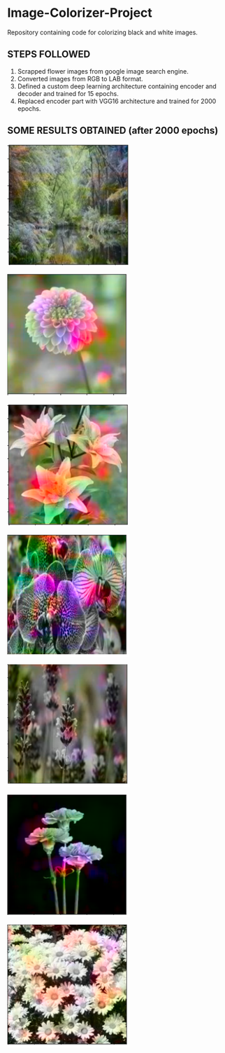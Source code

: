 # Image-Colorizer-Project
Repository containing code for colorizing black and white images.


## STEPS FOLLOWED 

1. Scrapped flower images from google image search engine.
2. Converted images from RGB to LAB format.
3. Defined a custom deep learning architecture containing encoder and decoder and trained for 15 epochs.
4. Replaced encoder part with VGG16 architecture and trained for 2000 epochs.

## SOME RESULTS OBTAINED (after 2000 epochs)

![Alt text](https://github.com/ChetnaAgarwal/Image-Colorizer-Project/blob/main/result%20snapshots/pic1.png)

![Alt text](https://github.com/ChetnaAgarwal/Image-Colorizer-Project/blob/main/result%20snapshots/pic2.png)

![Alt text](https://github.com/ChetnaAgarwal/Image-Colorizer-Project/blob/main/result%20snapshots/pic3.png)

![Alt text](https://github.com/ChetnaAgarwal/Image-Colorizer-Project/blob/main/result%20snapshots/pic4.png)

![Alt text](https://github.com/ChetnaAgarwal/Image-Colorizer-Project/blob/main/result%20snapshots/pic5.png)

![Alt text](https://github.com/ChetnaAgarwal/Image-Colorizer-Project/blob/main/result%20snapshots/pic6.png)

![Alt text](https://github.com/ChetnaAgarwal/Image-Colorizer-Project/blob/main/result%20snapshots/pic7.png)
